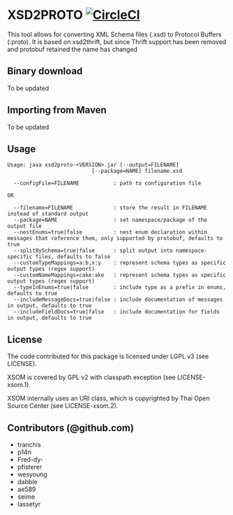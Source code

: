 # XSD2PROTO  [![CircleCI](https://circleci.com/gh/entur/xsd2thrift.svg?style=svg)](https://circleci.com/gh/entur/xsd2thrift)

This tool allows for converting XML Schema files (.xsd) to Protocol Buffers (.proto). It is based on xsd2thrift, but since Thrift support has been 
removed and protobuf retained the name has changed

## Binary download

To be updated

## Importing from Maven

To be updated


## Usage

```
Usage: java xsd2proto-<VERSION>.jar [--output=FILENAME]
                           [--package=NAME] filename.xsd

  --configFile=FILENAME           : path to configuration file

OR

  --filename=FILENAME             : store the result in FILENAME instead of standard output
  --package=NAME                  : set namespace/package of the output file
  --nestEnums=true|false          : nest enum declaration within messages that reference them, only supported by protobuf, defaults to true
  --splitBySchema=true|false      : split output into namespace-specific files, defaults to false
  --customTypeMappings=a:b,x:y    : represent schema types as specific output types (regex support)
  --customNameMappings=cake:ake   : represent schema types as specific output types (regex support)
  --typeInEnums=true|false        : include type as a prefix in enums, defaults to true
  --includeMessageDocs=true|false : include documentation of messages in output, defaults to true
  --includeFieldDocs=true|false   : include documentation for fields in output, defaults to true
```

## License

The code contributed for this package is licensed under LGPL v3 (see LICENSE).

XSOM is covered by GPL v2 with classpath exception (see LICENSE-xsom.1).

XSOM internally uses an URI class, which is copyrighted by Thai Open Source
Center (see LICENSE-xsom.2).

## Contributors (@github.com)

* tranchis
* p14n
* Fred-dy-
* pfisterer
* wesyoung
* dabble
* ae589
* seime
* lassetyr
